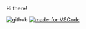 Hi there! 


![github](https://img.shields.io/badge/GitHub-000000?style=for-the-badge&logo=GitHub&logoColor=white)
[![made-for-VSCode](https://img.shields.io/badge/Made%20for-VSCode-1f425f.svg)](https://code.visualstudio.com/)
